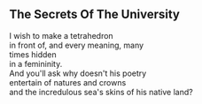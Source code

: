 The Secrets Of The University
-----------------------------
I wish to make a tetrahedron  
in front of, and every meaning, many  
times hidden  
in a femininity.  
And you'll ask why doesn't his poetry  
entertain of natures and crowns  
and the incredulous sea's skins of his native land?  
